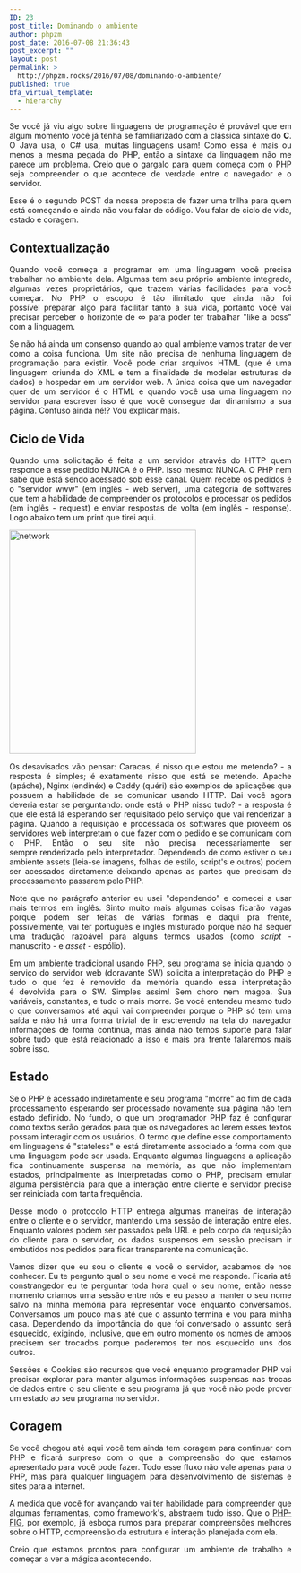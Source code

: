 ```yaml
---
ID: 23
post_title: Dominando o ambiente
author: phpzm
post_date: 2016-07-08 21:36:43
post_excerpt: ""
layout: post
permalink: >
  http://phpzm.rocks/2016/07/08/dominando-o-ambiente/
published: true
bfa_virtual_template:
  - hierarchy
---
```

<p style="text-align: justify;">Se você já viu algo sobre linguagens de programação é provável que em algum momento você já tenha se familiarizado com a clássica sintaxe do <strong>C</strong>. O Java usa, o C# usa, muitas linguagens usam! Como essa é mais ou menos a mesma pegada do PHP, então a sintaxe da linguagem não me parece um problema. Creio que o gargalo para quem começa com o PHP seja compreender o que acontece de verdade entre o navegador e o servidor.</p>
<p style="text-align: justify;">Esse é o segundo POST da nossa proposta de fazer uma trilha para quem está começando e ainda não vou falar de código. Vou falar de ciclo de vida, estado e coragem.</p>

<h2 style="text-align: justify;">Contextualização</h2>
<p style="text-align: justify;">Quando você começa a programar em uma linguagem você precisa trabalhar no ambiente dela. Algumas tem seu próprio ambiente integrado, algumas vezes proprietários, que trazem várias facilidades para você começar. No PHP o escopo é tão ilimitado que ainda não foi possível preparar algo para facilitar tanto a sua vida, portanto você vai precisar perceber o horizonte de ∞ para poder ter trabalhar "like a boss" com a linguagem.</p>
<p style="text-align: justify;">Se não há ainda um consenso quando ao qual ambiente vamos tratar de ver como a coisa funciona. Um site não precisa de nenhuma linguagem de programação para existir. Você pode criar arquivos HTML (que é uma linguagem oriunda do XML e tem a finalidade de modelar estruturas de dados) e hospedar em um servidor web. A única coisa que um navegador quer de um servidor é o HTML e quando você usa uma linguagem no servidor para escrever isso é que você consegue dar dinamismo a sua página. Confuso ainda né!? Vou explicar mais.</p>

<h2 style="text-align: justify;">Ciclo de Vida</h2>
<p style="text-align: justify;">Quando uma solicitação é feita a um servidor através do HTTP quem responde a esse pedido NUNCA é o PHP. Isso mesmo: NUNCA. O PHP nem sabe que está sendo acessado sob esse canal. Quem recebe os pedidos é o "servidor www" (em inglês - web server), uma categoria de softwares que tem a habilidade de compreender os protocolos e processar os pedidos (em inglês - request) e enviar respostas de volta (em inglês - response). Logo abaixo tem um print que tirei aqui.</p>
<p style="text-align: justify;"><a href="https://developer.chrome.com/devtools"><img class="alignnone wp-image-41" src="http://phpzm.rocks/wp-content/uploads/2016/07/network-250x300.jpg" alt="network" width="333" height="400" /></a></p>
<p style="text-align: justify;">Os desavisados vão pensar: Caracas, é nisso que estou me metendo? - a resposta é simples; é exatamente nisso que está se metendo. Apache (apáche), Nginx (endinéx) e Caddy (quéri) são exemplos de aplicações que possuem a habilidade de se comunicar usando HTTP. Dai você agora deveria estar se perguntando: onde está o PHP nisso tudo? - a resposta é que ele está lá esperando ser requisitado pelo serviço que vai renderizar a página. Quando a requisição é processada os softwares que proveem os servidores web interpretam o que fazer com o pedido e se comunicam com o PHP. Então o seu site não precisa necessariamente ser sempre renderizado pelo interpretador. Dependendo de como estiver o seu ambiente assets (leia-se imagens, folhas de estilo, script's e outros) podem ser acessados diretamente deixando apenas as partes que precisam de processamento passarem pelo PHP.</p>
<p style="text-align: justify;">Note que no parágrafo anterior eu usei "dependendo" e comecei a usar mais termos em inglês. Sinto muito mais algumas coisas ficarão vagas porque podem ser feitas de várias formas e daqui pra frente, possivelmente, vai ter português e inglês misturado porque não há sequer uma tradução razoável para alguns termos usados (como <em>script</em> - manuscrito - e <em>asset</em> - espólio).</p>
<p style="text-align: justify;">Em um ambiente tradicional usando PHP, seu programa se inicia quando o serviço do servidor web (doravante SW) solicita a interpretação do PHP e tudo o que fez é removido da memória quando essa interpretação é devolvida para o SW. Simples assim! Sem choro nem mágoa. Sua variáveis, constantes, e tudo o mais morre. Se você entendeu mesmo tudo o que conversamos até aqui vai compreender porque o PHP só tem uma saída e não há uma forma trivial de ir escrevendo na tela do navegador informações de forma contínua, mas ainda não temos suporte para falar sobre tudo que está relacionado a isso e mais pra frente falaremos mais sobre isso.</p>

<h2 style="text-align: justify;">Estado</h2>
<p style="text-align: justify;">Se o PHP é acessado indiretamente e seu programa "morre" ao fim de cada processamento esperando ser processado novamente sua página não tem estado definido. No fundo, o que um programador PHP faz é configurar como textos serão gerados para que os navegadores ao lerem esses textos possam interagir com os usuários. O termo que define esse comportamento em linguagens é "stateless" e está diretamente associado a forma com que uma linguagem pode ser usada. Enquanto algumas linguagens a aplicação fica continuamente suspensa na memória, as que não implementam estados, principalmente as interpretadas como o PHP, precisam emular alguma persistência para que a interação entre cliente e servidor precise ser reiniciada com tanta frequência.</p>
<p style="text-align: justify;">Desse modo o protocolo HTTP entrega algumas maneiras de interação entre o cliente e o servidor, mantendo uma sessão de interação entre eles. Enquanto valores podem ser passados pela URL e pelo corpo da requisição do cliente para o servidor, os dados suspensos em sessão precisam ir embutidos nos pedidos para ficar transparente na comunicação.</p>
<p style="text-align: justify;">Vamos dizer que eu sou o cliente e você o servidor, acabamos de nos conhecer. Eu te pergunto qual o seu nome e você me responde. Ficaria até constrangedor eu te perguntar toda hora qual o seu nome, então nesse momento criamos uma sessão entre nós e eu passo a manter o seu nome salvo na minha memória para representar você enquanto conversamos. Conversamos um pouco mais até que o assunto termina e vou para minha casa. Dependendo da importância do que foi conversado o assunto será esquecido, exigindo, inclusive, que em outro momento os nomes de ambos precisem ser trocados porque poderemos ter nos esquecido uns dos outros.</p>
<p style="text-align: justify;">Sessões e Cookies são recursos que você enquanto programador PHP vai precisar explorar para manter algumas informações suspensas nas trocas de dados entre o seu cliente e seu programa já que você não pode prover um estado ao seu programa no servidor.</p>

<h2 style="text-align: justify;">Coragem</h2>
<p style="text-align: justify;">Se você chegou até aqui você tem ainda tem coragem para continuar com PHP e ficará surpreso com o que a compreensão do que estamos apresentado para você pode fazer. Todo esse fluxo não vale apenas para o PHP, mas para qualquer linguagem para desenvolvimento de sistemas e sites para a internet.</p>
<p style="text-align: justify;">A medida que você for avançando vai ter habilidade para compreender que algumas ferramentas, como framework's, abstraem tudo isso. Que o <a href="http://www.php-fig.org/psr/psr-7/">PHP-FIG</a>, por exemplo, já esboça rumos para preparar compreensões melhores sobre o HTTP, compreensão da estrutura e interação planejada com ela.</p>
<p style="text-align: justify;">Creio que estamos prontos para configurar um ambiente de trabalho e começar a ver a mágica acontecendo.</p>